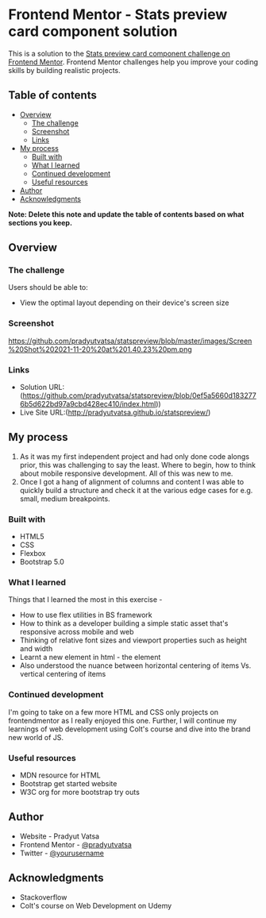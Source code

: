 # Frontend Mentor - Stats preview card component solution

This is a solution to the [Stats preview card component challenge on Frontend Mentor](https://www.frontendmentor.io/challenges/stats-preview-card-component-8JqbgoU62). Frontend Mentor challenges help you improve your coding skills by building realistic projects. 

## Table of contents

- [Overview](#overview)
  - [The challenge](#the-challenge)
  - [Screenshot](#screenshot)
  - [Links](#links)
- [My process](#my-process)
  - [Built with](#built-with)
  - [What I learned](#what-i-learned)
  - [Continued development](#continued-development)
  - [Useful resources](#useful-resources)
- [Author](#author)
- [Acknowledgments](#acknowledgments)

**Note: Delete this note and update the table of contents based on what sections you keep.**

## Overview

### The challenge

Users should be able to:

- View the optimal layout depending on their device's screen size

### Screenshot

https://github.com/pradyutvatsa/statspreview/blob/master/images/Screen%20Shot%202021-11-20%20at%201.40.23%20pm.png


### Links

- Solution URL:(https://github.com/pradyutvatsa/statspreview/blob/0ef5a5660d1832776b5d622bd97a9cbd428ec410/index.html))
- Live Site URL:(http://pradyutvatsa.github.io/statspreview/)

## My process

1. As it was my first independent project and had only done code alongs prior, this was challenging to say the least. Where to begin, how to think about mobile responsive development. All of this was new to me. 
2. Once I got a hang of alignment of columns and content I was able to quickly build a structure and check it at the various edge cases for e.g. small, medium breakpoints. 

### Built with

- HTML5
- CSS 
- Flexbox
- Bootstrap 5.0

### What I learned

Things that I learned the most in this exercise - 

- How to use flex utilities in BS framework 
- How to think as a developer building a simple static asset that's responsive across mobile and web
- Thinking of relative font sizes and viewport properties such as height and width
- Learnt a new element in html - the <picture> element 
- Also understood the nuance between horizontal centering of items Vs. vertical centering of items


### Continued development

I'm going to take on a few more HTML and CSS only projects on frontendmentor as I really enjoyed this one. Further, I will continue my learnings of web development using Colt's course and dive into the brand new world of JS. 


### Useful resources

- MDN resource for HTML
- Bootstrap get started website 
- W3C org for more bootstrap try outs 


## Author

- Website - Pradyut Vatsa
- Frontend Mentor - [@pradyutvatsa](https://www.frontendmentor.io/profile/pradyutvatsa)
- Twitter - [@yourusername](https://www.twitter.com/parrytopgun)


## Acknowledgments

- Stackoverflow 
- Colt's course on Web Development on Udemy


